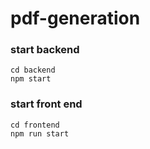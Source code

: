 # pdf-generation

### start backend 
```
cd backend 
npm start
```

### start front end
```
cd frontend
npm run start
```
